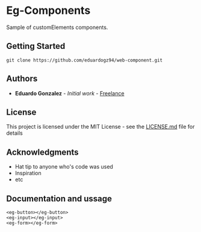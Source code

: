 # Eg-Components

Sample of customElements components.

## Getting Started

```
git clone https://github.com/eduardogz94/web-component.git
```

## Authors

* **Eduardo Gonzalez** - *Initial work* - [Freelance](https://github.com/eduardogz94)

## License

This project is licensed under the MIT License - see the [LICENSE.md](LICENSE.md) file for details

## Acknowledgments

* Hat tip to anyone who's code was used
* Inspiration
* etc

## Documentation and ussage

```
<eg-button></eg-button>
<eg-input></eg-input>
<eg-form></eg-form>
```
